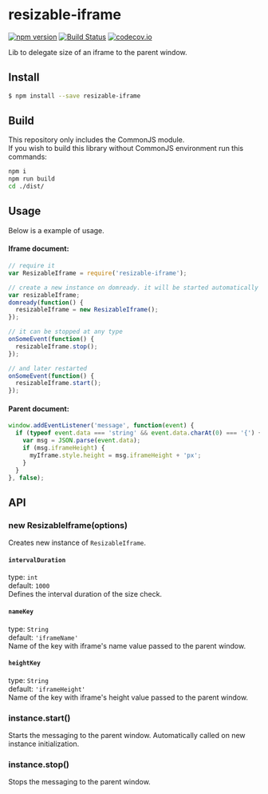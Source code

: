 # resizable-iframe
[![npm version](https://badge.fury.io/js/resizable-iframe.svg)](https://www.npmjs.com/package/resizable-iframe) [![Build Status](https://travis-ci.org/Tickaroo/resizable-iframe.svg?branch=master)](https://travis-ci.org/Tickaroo/resizable-iframe) [![codecov.io](https://codecov.io/github/Tickaroo/resizable-iframe/coverage.svg?branch=master)](https://codecov.io/github/Tickaroo/resizable-iframe?branch=master)

Lib to delegate size of an iframe to the parent window.

## Install

```bash
$ npm install --save resizable-iframe
```

## Build

This repository only includes the CommonJS module.  
If you wish to build this library without CommonJS environment run this commands:

```bash
npm i
npm run build
cd ./dist/
```

## Usage

Below is a example of usage.

#### Iframe document:

```javascript
// require it
var ResizableIframe = require('resizable-iframe');

// create a new instance on domready. it will be started automatically
var resizableIframe;
domready(function() {
  resizableIframe = new ResizableIframe();
});

// it can be stopped at any type
onSomeEvent(function() {
  resizableIframe.stop();
});

// and later restarted
onSomeEvent(function() {
  resizableIframe.start();
});
```

#### Parent document:

```javascript
window.addEventListener('message', function(event) {
  if (typeof event.data === 'string' && event.data.charAt(0) === '{') {
    var msg = JSON.parse(event.data);
    if (msg.iframeHeight) {
      myIframe.style.height = msg.iframeHeight + 'px';
    }
  }
}, false);
```


## API

### new ResizableIframe(options)
Creates new instance of `ResizableIframe`.

#### `intervalDuration`
type: `int`  
default: `1000`  
Defines the interval duration of the size check.

#### `nameKey`
type: `String`  
default: `'iframeName'`  
Name of the key with iframe's name value passed to the parent window.

#### `heightKey`
type: `String`  
default: `'iframeHeight'`  
Name of the key with iframe's height value passed to the parent window.


### instance.start()
Starts the messaging to the parent window. Automatically called on new instance initialization.

### instance.stop()
Stops the messaging to the parent window.
